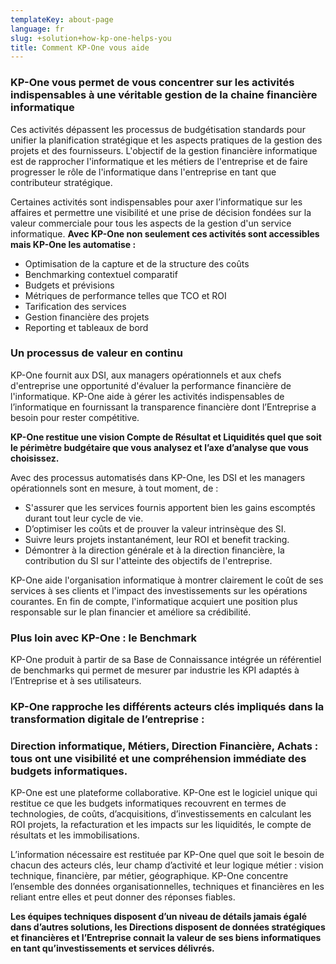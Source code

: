 ```yaml
---
templateKey: about-page
language: fr
slug: +solution+how-kp-one-helps-you
title: Comment KP-One vous aide
---
```

### KP-One vous permet de vous concentrer sur les activités indispensables à une véritable gestion de la chaine financière informatique

Ces activités dépassent les processus de budgétisation standards pour unifier la planification stratégique et les aspects pratiques de la gestion des projets et des fournisseurs.
L'objectif de la gestion financière informatique est de rapprocher l'informatique et les métiers de l'entreprise et de faire progresser le rôle de l'informatique dans l'entreprise en tant que contributeur stratégique.

Certaines activités sont indispensables pour axer l’informatique sur les affaires et permettre une visibilité et une prise de décision fondées sur la valeur commerciale pour tous les aspects de la gestion d'un service informatique.
**Avec KP-One non seulement ces activités sont accessibles mais KP-One les automatise :**

- Optimisation de la capture et de la structure des coûts
- Benchmarking contextuel comparatif
- Budgets et prévisions
- Métriques de performance telles que TCO et ROI
- Tarification des services
- Gestion financière des projets
- Reporting et tableaux de bord

### Un processus de valeur en continu

KP-One fournit aux DSI, aux managers opérationnels et aux chefs d'entreprise une opportunité d'évaluer la performance financière de l'informatique. KP-One aide à gérer les activités indispensables de l’informatique en fournissant la transparence financière dont l’Entreprise a besoin pour rester compétitive.

**KP-One restitue une vision Compte de Résultat et Liquidités quel que soit le périmètre budgétaire que vous analysez et l’axe d’analyse que vous choisissez.**

Avec des processus automatisés dans KP-One, les DSI et les managers opérationnels sont en mesure, à tout moment, de :

- S'assurer que les services fournis apportent bien les gains escomptés durant tout leur cycle de vie.
- D’optimiser les coûts et de prouver la valeur intrinsèque des SI.
- Suivre leurs projets instantanément, leur ROI et benefit tracking.
- Démontrer à la direction générale et à la direction financière, la contribution du SI sur l'atteinte des objectifs de l'entreprise.

KP-One aide l'organisation informatique à montrer clairement le coût de ses services à ses clients et l'impact des investissements sur les opérations courantes. En fin de compte, l'informatique acquiert une position plus responsable sur le plan financier et améliore sa crédibilité.

### Plus loin avec KP-One : le Benchmark

KP-One produit à partir de sa Base de Connaissance intégrée un référentiel de benchmarks qui permet de mesurer par industrie les KPI adaptés à l’Entreprise et à ses utilisateurs.

### KP-One rapproche les différents acteurs clés impliqués dans la transformation digitale de l’entreprise :

### Direction informatique, Métiers, Direction Financière, Achats : tous ont une visibilité et une compréhension immédiate des budgets informatiques.

KP-One est une plateforme collaborative. KP-One est le logiciel unique qui restitue ce que les budgets informatiques recouvrent en termes de technologies, de coûts, d’acquisitions, d’investissements en calculant les ROI projets, la refacturation et les impacts sur les liquidités, le compte de résultats et les immobilisations.

L’information nécessaire est restituée par KP-One quel que soit le besoin de chacun des acteurs clés, leur champ d’activité et leur logique métier : vision technique, financière, par métier, géographique. KP-One concentre l’ensemble des données organisationnelles, techniques et financières en les reliant entre elles et peut donner des réponses fiables.

**Les équipes techniques disposent d’un niveau de détails jamais égalé dans d’autres solutions, les Directions disposent de données stratégiques et financières et l’Entreprise connait la valeur de ses biens informatiques en tant qu’investissements et services délivrés.**
